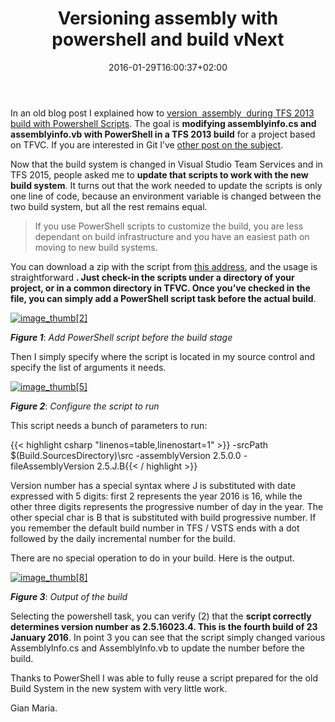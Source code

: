 ﻿---
title: "Versioning assembly with powershell and build vNext"
description: ""
date: 2016-01-29T16:00:37+02:00
draft: false
tags: [build,VSTS]
categories: [Tfs]
---
In an old blog post I explained how to [version  assembly  during TFS 2013 build with Powershell Scripts](http://www.codewrecks.com/blog/index.php/2014/01/11/customize-tfs-2013-build-with-powershell-scripts/). The goal is  **modifying assemblyinfo.cs and assemblyinfo.vb with PowerShell in a TFS 2013 build** for a project based on TFVC. If you are interested in Git I’ve [other post on the subject](http://www.codewrecks.com/blog/index.php/2015/10/17/integrating-gitversion-and-gitflow-in-your-vnext-build/).

Now that the build system is changed in Visual Studio Team Services and in TFS 2015, people asked me to  **update that scripts to work with the new build system**. It turns out that the work needed to update the scripts is only one line of code, because an environment variable is changed between the two build system, but all the rest remains equal.

> If you use PowerShell scripts to customize the build, you are less dependant on build infrastructure and you have an easiest path on moving to new build systems.

You can download a zip with the script from [this address](https://onedrive.live.com/redir?resid=288FBF38C031D5F3!201986&amp;authkey=!AKmPDREJryfnwZc&amp;ithint=file%2czip), and the usage is straightforward **. Just check-in the scripts under a directory of your project, or in a common directory in TFVC. Once you’ve checked in the file, you can simply add a PowerShell script task before the actual build**.

[![image_thumb\[2\]](https://www.codewrecks.com/blog/wp-content/uploads/2016/01/image_thumb2_thumb.png "image_thumb[2]")](https://www.codewrecks.com/blog/wp-content/uploads/2016/01/image_thumb21.png)

 ***Figure 1***: *Add PowerShell script before the build stage*

Then I simply specify where the script is located in my source control and specify the list of arguments it needs.

[![image_thumb\[5\]](https://www.codewrecks.com/blog/wp-content/uploads/2016/01/image_thumb5_thumb.png "image_thumb[5]")](https://www.codewrecks.com/blog/wp-content/uploads/2016/01/image_thumb51.png)

 ***Figure 2***: *Configure the script to run*

This script needs a bunch of parameters to run:

{{< highlight csharp "linenos=table,linenostart=1" >}}
-srcPath $(Build.SourcesDirectory)\src -assemblyVersion 2.5.0.0 -fileAssemblyVersion 2.5.J.B{{< / highlight >}}

Version number has a special syntax where J is substituted with date expressed with 5 digits: first 2 represents the year 2016 is 16, while the other three digits represents the progressive number of day in the year. The other special char is B that is substituted with build progressive number. If you remember the default build number in TFS / VSTS ends with a dot followed by the daily incremental number for the build.

There are no special operation to do in your build. Here is the output.

[![image_thumb\[8\]](https://www.codewrecks.com/blog/wp-content/uploads/2016/01/image_thumb8_thumb.png "image_thumb[8]")](https://www.codewrecks.com/blog/wp-content/uploads/2016/01/image_thumb81.png)

 ***Figure 3***: *Output of the build*

Selecting the powershell task, you can verify (2) that the  **script correctly determines version number as 2.5.16023.4. This is the fourth build of 23 January 2016**. In point 3 you can see that the script simply changed various AssemblyInfo.cs and AssemblyInfo.vb to update the number before the build.

Thanks to PowerShell I was able to fully reuse a script prepared for the old Build System in the new system with very little work.

Gian Maria.
